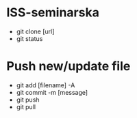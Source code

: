 # ISS-seminarska
<ul>
<li> git clone [url]</li>
<li>git status</li>
</ul>

# Push new/update file
<ul>
<li>git add [filename] -A</li>
<li>git commit -m [message]</li>
<li>git push</li>
<li>git pull</li>
</ul>
